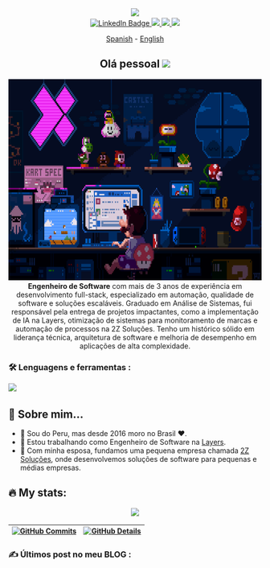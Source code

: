 <div id="header" align="center">
  <img src="https://media.giphy.com/media/M9gbBd9nbDrOTu1Mqx/giphy.gif" width="100"/>
  <div id="badges">
   <a href="https://linkedin.com/in/ramirezmz">
      <img src="https://img.shields.io/badge/LinkedIn-blue?style=for-the-badge&logo=linkedin&logoColor=white" alt="LinkedIn Badge"/>
   </a>
   <a href="https://www.instagram.com/robertopramirez/" target="blank">
      <img src="https://img.shields.io/badge/instagram-purple?style=for-the-badge&logo=instagram&logoColor=yellow" />
   </a>
   <a href="https://dev.to/ramirezmz" target="blank">
      <img src="https://img.shields.io/badge/dev.to-black?style=for-the-badge&logo=dev.to&logoColor=white"/>
   </a>
   <a>
      <img src="https://img.shields.io/badge/discord-lightgrey?style=for-the-badge&logo=discord&logoColor=white"/>
   </a>
</div>

[Spanish](./README-sp.md) -
[English](./README.md)

<h2> Olá pessoal <img src="https://media.giphy.com/media/hvRJCLFzcasrR4ia7z/giphy.gif" width="25px"></h2>
</div>
<div align="center">
  <img src="./assets/mario-lofi.gif" width="700" height="400"/>
</div>

<div align="center">
<strong>Engenheiro de Software</strong> com mais de 3 anos de experiência em desenvolvimento full-stack, especializado em automação, qualidade de software e soluções escaláveis. Graduado em Análise de Sistemas, fui responsável pela entrega de projetos impactantes, como a implementação de IA na Layers, otimização de sistemas para monitoramento de marcas e automação de processos na 2Z Soluções. Tenho um histórico sólido em liderança técnica, arquitetura de software e melhoria de desempenho em aplicações de alta complexidade.
</div>

### :hammer_and_wrench: Lenguagens e ferramentas :

<a href="https://skillicons.dev">
   <img src="https://skillicons.dev/icons?i=js,html,css,python,typescript,react,vue,mysql,postgresql,git,jest,vite,sass,nodejs,nextjs,materialui,md,linux,jenkins,gcp,figma,emotion,docker,bash,nuxt,sqlite" />
</a>

## :speak_no_evil: Sobre mim...

- :deciduous_tree: Sou do Peru, mas desde 2016 moro no Brasil :heart:.
- :telescope: Estou trabalhando como Engenheiro de Software na [Layers](https://layers.education/).
- :seedling: Com minha esposa, fundamos uma pequena empresa chamada [2Z Soluções](https://2zsolutions.com.br/), onde desenvolvemos soluções de software para pequenas e médias empresas.

## :fire: My stats:

 <div align="center" >
   <img src="https://github-profile-trophy.vercel.app/?username=ramirezmz&row=1&column=6&theme=dracula&margin-w=15&margin-h=15"/>
</div>

 | [![GitHub Commits](http://github-profile-summary-cards.vercel.app/api/cards/productive-time?username=ramirezmz&theme=dracula&utcOffset=-3)](https://github.com/vn7n24fzkq/github-profile-summary-cards) | [![GitHub Details](http://github-profile-summary-cards.vercel.app/api/cards/profile-details?username=ramirezmz&theme=dracula)](https://github.com/vn7n24fzkq/github-profile-summary-cards) |  
 | ----------- | ----------- |


### :writing_hand: Últimos post no meu BLOG :

<!-- BLOG-POST-LIST:START -->
<!-- BLOG-POST-LIST:END -->
